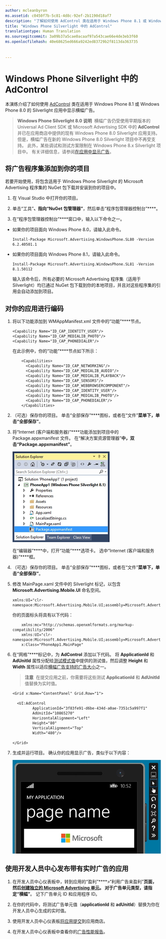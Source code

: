 ```yaml
---
author: mcleanbyron
ms.assetid: c0450f7b-5c81-4d8c-92ef-2b1190d18af7
description: "了解如何使用 AdControl 类在适用于 Windows Phone 8.1 或 Windows Phone 8.0 的 Silverlight 应用中显示横幅广告。"
title: "Windows Phone Silverlight 中的 AdControl"
translationtype: Human Translation
ms.sourcegitcommit: 3a09b37a5cae0acaaf97a543cae66e4de3eb3f60
ms.openlocfilehash: 40e68625ed666a9242ed83729b2f8113da363735


---
```


# Windows Phone Silverlight 中的 AdControl




本演练介绍了如何使用 [AdControl](https://msdn.microsoft.com/library/windows/apps/hh524191.aspx) 类在适用于 Windows Phone 8.1 或 Windows Phone 8.0 的 Silverlight 应用中显示横幅广告。

> **Windows Phone Silverlight 8.0 说明**  横幅广告仍受使用早期版本的 Universal Ad Client SDK 或 Microsoft Advertising SDK 中的 **AdControl** 并已在应用商店中提供的现有 Windows Phone 8.0 Silverlight 应用支持。 但是，横幅广告在新的 Windows Phone 8.0 Silverlight 项目中不再受支持。 此外，某些调试和测试方案限制在 Windows Phone 8.x Silverlight 项目中。 有关详细信息，请参阅[在应用中显示广告](display-ads-in-your-app.md#silverlight_support)。


## 将广告程序集添加到你的项目

若要开始使用，将包含适用于 Windows Phone Silverlight 的 Microsoft Advertising 程序集的 NuGet 包下载并安装到你的项目中。

1.  在 Visual Studio 中打开你的项目。

2.  单击“工具”****、指向“NuGet 包管理器”****，然后单击“程序包管理器控制台”****。

3.  在“程序包管理器控制台”****窗口中，输入以下命令之一。

  * 如果你的项目面向 Windows Phone 8.0，请输入此命令。

      ```
      Install-Package Microsoft.Advertising.WindowsPhone.SL80 -Version 6.2.40501.1
      ```

  * 如果你的项目面向 Windows Phone 8.1，请输入此命令。

      ```
      Install-Package Microsoft.Advertising.WindowsPhone.SL81 -Version 8.1.50112
      ```

    输入该命令后，所有必要的 Microsoft Advertising 程序集（适用于 Silverlight）均已通过 NuGet 包下载到你的本地项目，并且对这些程序集的引用会自动添加到项目。

## 对你的应用进行编码


1.  将以下功能添加到 WMAppManifest.xml 文件中的“功能”****节点。

    ``` syntax
    <Capability Name="ID_CAP_IDENTITY_USER"/>
    <Capability Name="ID_CAP_MEDIALIB_PHOTO"/>
    <Capability Name="ID_CAP_PHONEDIALER"/>
    ```

    在此示例中，你的“功能”****节点如下所示：

    ``` syntax
        <Capabilities>
          <Capability Name="ID_CAP_NETWORKING"/>
          <Capability Name="ID_CAP_MEDIALIB_AUDIO"/>
          <Capability Name="ID_CAP_MEDIALIB_PLAYBACK"/>
          <Capability Name="ID_CAP_SENSORS"/>
          <Capability Name="ID_CAP_WEBBROWSERCOMPONENT"/>
          <Capability Name="ID_CAP_IDENTITY_USER"/>
          <Capability Name="ID_CAP_MEDIALIB_PHOTO"/>
          <Capability Name="ID_CAP_PHONEDIALER"/>
        </Capabilities>
    ```

2.  （可选）保存你的项目。 单击“全部保存”****图标，或者在“文件”****菜单下，单击“全部保存”****。

3.  将“Internet (客户端和服务器)”****功能添加到项目中的 Package.appxmanifest 文件。 在“解决方案资源管理器”****中，双击“Package.appxmanifest”****。

    ![wp81silverlightmarkup\-solutionexplorer\-packageappxmanifest](images/13-b98c2a1a-69c3-4018-be0a-6ce010e703e7.jpg)

    在“编辑器”****中，打开“功能”****选项卡。 选中“Internet (客户端和服务器)”****框。

4.  （可选）保存你的项目。 单击“全部保存”****图标，或者在“文件”****菜单下，单击“全部保存”****。

5.  修改 MainPage.xaml 文件中的 Silverlight 标记，以包含 **Microsoft.Advertising.Mobile.UI** 命名空间。

    ``` syntax
    xmlns:UI="clr-namespace:Microsoft.Advertising.Mobile.UI;assembly=Microsoft.Advertising.Mobile.UI"
    ```

    你的页面标头将具有以下代码：

    ``` syntax
        xmlns:mc="http://schemas.openxmlformats.org/markup-compatibility/2006"
        xmlns:UI="clr-namespace:Microsoft.Advertising.Mobile.UI;assembly=Microsoft.Advertising.Mobile.UI"
        x:Class="PhoneApp1.MainPage"
    ```

6.  在“网格”****标记中，为 **AdControl** 添加以下代码。 将 **ApplicationId** 和 **AdUnitId** 属性分配给[测试模式值](test-mode-values.md)中提供的测试值，然后调整 **Height** 和 **Width** 属性以适应[横幅广告支持的广告大小](supported-ad-sizes-for-banner-ads.md)之一。

    > **注意**  在提交应用之前，你需要将这些测试 **ApplicationId** 和 **AdUnitId** 值替换为实时值。

    ``` syntax
    <Grid x:Name="ContentPanel" Grid.Row="1">

      <UI:AdControl
             ApplicationId="3f83fe91-d6be-434d-a0ae-7351c5a997f1"
             AdUnitId="10865270"
             HorizontalAlignment="Left"
             Height="80"
             VerticalAlignment="Top"
             Width="480"/>

    </Grid>
    ```

7.  生成并运行项目。 确认你的应用显示广告，类似于以下内容：

    ![wp81silverlight\-emulatorwithad](images/13-8db1492f-ae1d-439b-9b78-bed8e22fe996.jpg)

## 使用开发人员中心发布带有实时广告的应用


1.  在开发人员中心仪表板中，转到应用的“盈利”****&gt;“利用广告来盈利”****页面，然后[创建独立的 Microsoft Advertising 单元](../publish/monetize-with-ads.md)。 对于广告单元类型，请指定“横幅”****。 记下广告单元 ID 和应用程序 ID。

2.  在你的代码中，将测试广告单元值（**applicationId** 和 **adUnitId**）替换为你在开发人员中心生成的实时值。

3.  使用开发人员中心仪表板[将应用提交](../publish/app-submissions.md)到应用商店。

4.  在开发人员中心仪表板中查看你的[广告性能报告](../publish/advertising-performance-report.md)。


 



<!--HONumber=Sep16_HO2-->


